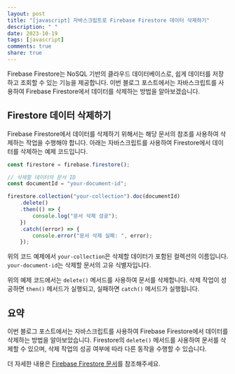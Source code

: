 ```yaml
---
layout: post
title: "[javascript] 자바스크립트로 Firebase Firestore 데이터 삭제하기"
description: " "
date: 2023-10-19
tags: [javascript]
comments: true
share: true
---
```


Firebase Firestore는 NoSQL 기반의 클라우드 데이터베이스로, 쉽게 데이터를 저장하고 조회할 수 있는 기능을 제공합니다. 이번 블로그 포스트에서는 자바스크립트를 사용하여 Firebase Firestore에서 데이터를 삭제하는 방법을 알아보겠습니다.

## Firestore 데이터 삭제하기

Firebase Firestore에서 데이터를 삭제하기 위해서는 해당 문서의 참조를 사용하여 삭제하는 작업을 수행해야 합니다. 아래는 자바스크립트를 사용하여 Firestore에서 데이터를 삭제하는 예제 코드입니다.

```javascript
const firestore = firebase.firestore();

// 삭제할 데이터의 문서 ID
const documentId = "your-document-id";

firestore.collection("your-collection").doc(documentId)
    .delete()
    .then(() => {
        console.log("문서 삭제 성공");
    })
    .catch((error) => {
        console.error("문서 삭제 실패: ", error);
    });
```

위의 코드 예제에서 `your-collection`은 삭제할 데이터가 포함된 컬렉션의 이름입니다. `your-document-id`는 삭제할 문서의 고유 식별자입니다.

위의 예제 코드에서는 `delete()` 메서드를 사용하여 문서를 삭제합니다. 삭제 작업이 성공하면 `then()` 메서드가 실행되고, 실패하면 `catch()` 메서드가 실행됩니다.

## 요약

이번 블로그 포스트에서는 자바스크립트를 사용하여 Firebase Firestore에서 데이터를 삭제하는 방법을 알아보았습니다. Firestore의 `delete()` 메서드를 사용하여 문서를 삭제할 수 있으며, 삭제 작업의 성공 여부에 따라 다른 동작을 수행할 수 있습니다.

더 자세한 내용은 [Firebase Firestore 문서](https://firebase.google.com/docs/firestore)를 참조해주세요.